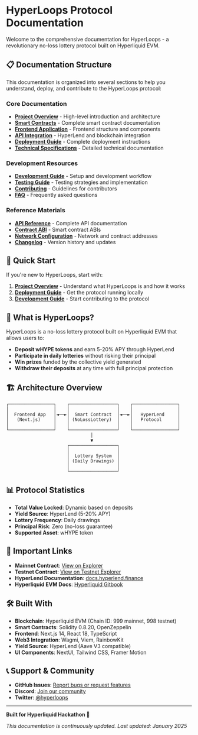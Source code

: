# HyperLoops Protocol Documentation

Welcome to the comprehensive documentation for HyperLoops - a revolutionary no-loss lottery protocol built on Hyperliquid EVM.

## 📋 Documentation Structure

This documentation is organized into several sections to help you understand, deploy, and contribute to the HyperLoops protocol:

### Core Documentation
- **[Project Overview](./01-PROJECT-OVERVIEW.md)** - High-level introduction and architecture
- **[Smart Contracts](./02-SMART-CONTRACTS.md)** - Complete smart contract documentation
- **[Frontend Application](./03-FRONTEND.md)** - Frontend structure and components
- **[API Integration](./04-API-INTEGRATION.md)** - HyperLend and blockchain integration
- **[Deployment Guide](./05-DEPLOYMENT.md)** - Complete deployment instructions
- **[Technical Specifications](./06-TECHNICAL-SPECS.md)** - Detailed technical documentation

### Development Resources
- **[Development Guide](./07-DEVELOPMENT.md)** - Setup and development workflow
- **[Testing Guide](./08-TESTING.md)** - Testing strategies and implementation
- **[Contributing](./09-CONTRIBUTING.md)** - Guidelines for contributors
- **[FAQ](./10-FAQ.md)** - Frequently asked questions

### Reference Materials
- **[API Reference](./reference/API-REFERENCE.md)** - Complete API documentation
- **[Contract ABI](./reference/CONTRACT-ABI.md)** - Smart contract ABIs
- **[Network Configuration](./reference/NETWORKS.md)** - Network and contract addresses
- **[Changelog](./reference/CHANGELOG.md)** - Version history and updates

## 🚀 Quick Start

If you're new to HyperLoops, start with:

1. **[Project Overview](./01-PROJECT-OVERVIEW.md)** - Understand what HyperLoops is and how it works
2. **[Deployment Guide](./05-DEPLOYMENT.md)** - Get the protocol running locally
3. **[Development Guide](./07-DEVELOPMENT.md)** - Start contributing to the protocol

## 🎯 What is HyperLoops?

HyperLoops is a no-loss lottery protocol built on Hyperliquid EVM that allows users to:

- **Deposit wHYPE tokens** and earn 5-20% APY through HyperLend
- **Participate in daily lotteries** without risking their principal
- **Win prizes** funded by the collective yield generated
- **Withdraw their deposits** at any time with full principal protection

## 🏗️ Architecture Overview

```
┌─────────────────┐    ┌──────────────────┐    ┌─────────────────┐
│                 │    │                  │    │                 │
│  Frontend App   │◄──►│  Smart Contract  │◄──►│   HyperLend     │
│   (Next.js)     │    │ (NoLossLottery)  │    │   Protocol      │
│                 │    │                  │    │                 │
└─────────────────┘    └──────────────────┘    └─────────────────┘
                                │
                                ▼
                       ┌──────────────────┐
                       │                  │
                       │  Lottery System  │
                       │ (Daily Drawings) │
                       │                  │
                       └──────────────────┘
```

## 📊 Protocol Statistics

- **Total Value Locked**: Dynamic based on deposits
- **Yield Source**: HyperLend (5-20% APY)
- **Lottery Frequency**: Daily drawings
- **Principal Risk**: Zero (no-loss guarantee)
- **Supported Asset**: wHYPE token

## 🔗 Important Links

- **Mainnet Contract**: [View on Explorer](https://explorer.hyperliquid.xyz)
- **Testnet Contract**: [View on Testnet Explorer](https://explorer.hyperliquid-testnet.xyz)
- **HyperLend Documentation**: [docs.hyperlend.finance](https://docs.hyperlend.finance)
- **Hyperliquid EVM Docs**: [Hyperliquid Gitbook](https://hyperliquid.gitbook.io/hyperliquid-docs/hyperevm)

## 🛠️ Built With

- **Blockchain**: Hyperliquid EVM (Chain ID: 999 mainnet, 998 testnet)
- **Smart Contracts**: Solidity 0.8.20, OpenZeppelin
- **Frontend**: Next.js 14, React 18, TypeScript
- **Web3 Integration**: Wagmi, Viem, RainbowKit
- **Yield Source**: HyperLend (Aave V3 compatible)
- **UI Components**: NextUI, Tailwind CSS, Framer Motion

## 📞 Support & Community

- **GitHub Issues**: [Report bugs or request features](https://github.com/hyperloops/protocol/issues)
- **Discord**: [Join our community](https://discord.gg/hyperloops)
- **Twitter**: [@hyperloops](https://twitter.com/hyperloops)

---

**Built for Hyperliquid Hackathon 🚀**

*This documentation is continuously updated. Last updated: January 2025*